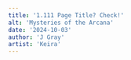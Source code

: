 ```yaml
---
title: '1.111 Page Title? Check!'
alt: 'Mysteries of the Arcana'
date: '2024-10-03'
author: 'J Gray'
artist: 'Keira'
---
```

